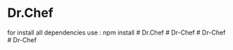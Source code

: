 ﻿# Dr.Chef
for install all dependencies use : npm install
#   D r . C h e f  
 #   D r - C h e f  
 #   D r - C h e f  
 #   D r - C h e f  
 